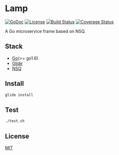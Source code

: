 # Lamp

[![GoDoc][I1]][L1] [![License][I2]][L2] [![Build Status][I3]][L3] [![Coverage Status][I4]][L4]

[I1]: http://img.shields.io/badge/go-documentation-blue.svg?style=flat-square
[L1]: http://godoc.org/github.com/yulefox/lamp
[I2]: http://img.shields.io/badge/license-MIT-blue.svg?style=flat-square
[L2]: LICENSE
[I3]: https://img.shields.io/travis/yulefox/lamp.svg?style=flat-square
[L3]: https://travis-ci.org/yulefox/lamp
[I4]: https://img.shields.io/codecov/c/github/yulefox/lamp.svg?style=flat-square
[L4]: https://codecov.io/gh/yulefox/lamp

A Go microservice frame based on NSQ.

## Stack

- [Go](https://golang.org)(>= go1.6)
- [Glide](https://glide.sh)
- [NSQ](http://nsq.io)

## Install

```sh
glide install
```

## Test

```sh
./test.sh
```

## License

[MIT](LICENSE)
